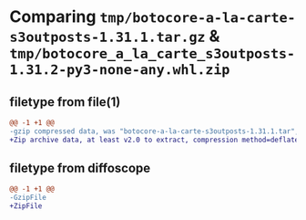 # Comparing `tmp/botocore-a-la-carte-s3outposts-1.31.1.tar.gz` & `tmp/botocore_a_la_carte_s3outposts-1.31.2-py3-none-any.whl.zip`

## filetype from file(1)

```diff
@@ -1 +1 @@
-gzip compressed data, was "botocore-a-la-carte-s3outposts-1.31.1.tar", last modified: Sat Jul  8 01:42:43 2023, max compression
+Zip archive data, at least v2.0 to extract, compression method=deflate
```

## filetype from diffoscope

```diff
@@ -1 +1 @@
-GzipFile
+ZipFile
```

